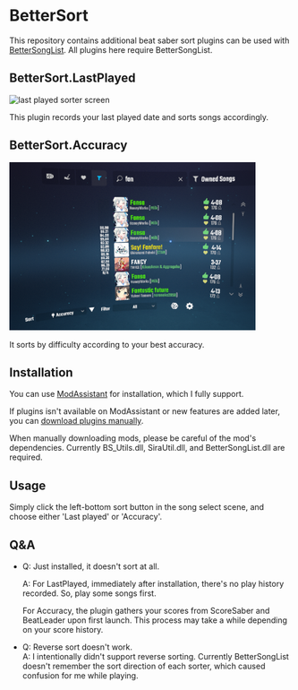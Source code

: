# BetterSort

This repository contains additional beat saber sort plugins can be used with [BetterSongList](https://github.com/kinsi55/BeatSaber_BetterSongList).
All plugins here require BetterSongList.

## BetterSort.LastPlayed

<img src="docs/preview.webp" alt="last played sorter screen" width="300"/>

This plugin records your last played date and sorts songs accordingly.

## BetterSort.Accuracy

<img src="docs/accuracy-preview.webp" alt="accuracy sorter screen" height="300"/>

It sorts by difficulty according to your best accuracy.

## Installation

You can use [ModAssistant](https://github.com/Assistant/ModAssistant/releases/latest) for installation, which I fully support.

If plugins isn't available on ModAssistant or new features are added later, you can [download plugins manually](https://github.com/nanikit/BetterSort/releases/latest).

When manually downloading mods, please be careful of the mod's dependencies. Currently BS_Utils.dll, SiraUtil.dll, and BetterSongList.dll are required.

## Usage

Simply click the left-bottom sort button in the song select scene, and choose either 'Last played' or 'Accuracy'.

## Q&A

- Q: Just installed, it doesn't sort at all.

  A: For LastPlayed, immediately after installation, there's no play history recorded. So, play some songs first.<br />

  For Accuracy, the plugin gathers your scores from ScoreSaber and BeatLeader upon first launch. This process may take a while depending on your score history.

- Q: Reverse sort doesn't work.<br />
  A: I intentionally didn't support reverse sorting. Currently BetterSongList doesn't remember the sort direction of each sorter, which caused confusion for me while playing.
